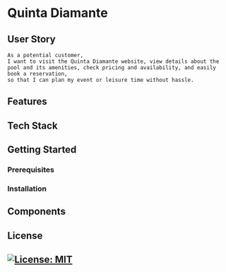 # Quinta Diamante

## User Story 

```
As a potential customer,
I want to visit the Quinta Diamante website, view details about the pool and its amenities, check pricing and availability, and easily book a reservation,
so that I can plan my event or leisure time without hassle.
```

## Features

## Tech Stack 

## Getting Started

### Prerequisites

### Installation 

## Components

## License

## [![License: MIT](https://img.shields.io/badge/License-MIT-yellow.svg)](https://opensource.org/licenses/MIT)